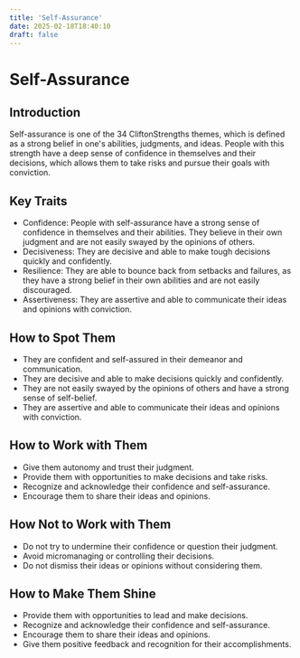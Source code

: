 ```yaml
---
title: 'Self-Assurance'
date: 2025-02-18T18:40:10
draft: false
---
```


# Self-Assurance

## Introduction

Self-assurance is one of the 34 CliftonStrengths themes, which is defined as a strong belief in one's abilities, judgments, and ideas. People with this strength have a deep sense of confidence in themselves and their decisions, which allows them to take risks and pursue their goals with conviction.

## Key Traits

- Confidence: People with self-assurance have a strong sense of confidence in themselves and their abilities. They believe in their own judgment and are not easily swayed by the opinions of others.
- Decisiveness: They are decisive and able to make tough decisions quickly and confidently.
- Resilience: They are able to bounce back from setbacks and failures, as they have a strong belief in their own abilities and are not easily discouraged.
- Assertiveness: They are assertive and able to communicate their ideas and opinions with conviction.

## How to Spot Them

- They are confident and self-assured in their demeanor and communication.
- They are decisive and able to make decisions quickly and confidently.
- They are not easily swayed by the opinions of others and have a strong sense of self-belief.
- They are assertive and able to communicate their ideas and opinions with conviction.

## How to Work with Them

- Give them autonomy and trust their judgment.
- Provide them with opportunities to make decisions and take risks.
- Recognize and acknowledge their confidence and self-assurance.
- Encourage them to share their ideas and opinions.

## How Not to Work with Them

- Do not try to undermine their confidence or question their judgment.
- Avoid micromanaging or controlling their decisions.
- Do not dismiss their ideas or opinions without considering them.

## How to Make Them Shine

- Provide them with opportunities to lead and make decisions.
- Recognize and acknowledge their confidence and self-assurance.
- Encourage them to share their ideas and opinions.
- Give them positive feedback and recognition for their accomplishments.
